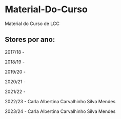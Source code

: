 # Material-Do-Curso
Material do Curso de LCC

## Stores por ano:

2017/18 - 

2018/19 - 

2019/20 - 

2020/21 - 

2021/22 - 

2022/23 - Carla Albertina Carvalhinho Silva Mendes 

2023/24 - Carla Albertina Carvalhinho Silva Mendes 
